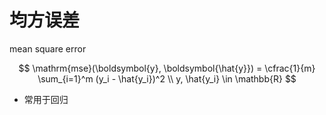 # 均方误差

mean square error

$$
\mathrm{mse}(\boldsymbol{y}, \boldsymbol{\hat{y}}) = \cfrac{1}{m} \sum_{i=1}^m (y_i - \hat{y_i})^2 \\
y, \hat{y_i} \in \mathbb{R}
$$

- 常用于回归